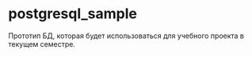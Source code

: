 # postgresql_sample

Прототип БД, которая будет использоваться для учебного проекта в текущем семестре.
